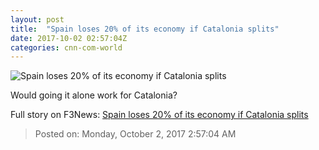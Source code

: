 ```yaml
---
layout: post
title:  "Spain loses 20% of its economy if Catalonia splits"
date: 2017-10-02 02:57:04Z
categories: cnn-com-world
---
```


![Spain loses 20% of its economy if Catalonia splits](http://i2.cdn.turner.com/money/dam/assets/170929132158-catalonia-independence-780x439.jpg)

Would going it alone work for Catalonia?


Full story on F3News: [Spain loses 20% of its economy if Catalonia splits](http://www.f3nws.com/n/hhrSNG)

> Posted on: Monday, October 2, 2017 2:57:04 AM
